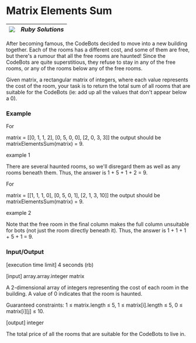 # Matrix Elements Sum

| ![](https://app.codesignal.com/user-icons/languages/rb.svg) | ***Ruby Solutions*** |
|---|---|


After becoming famous, the CodeBots decided to move into a new building together. Each of the rooms has a different cost, and some of them are free, but there's a rumour that all the free rooms are haunted! Since the CodeBots are quite superstitious, they refuse to stay in any of the free rooms, or any of the rooms below any of the free rooms.

Given matrix, a rectangular matrix of integers, where each value represents the cost of the room, your task is to return the total sum of all rooms that are suitable for the CodeBots (ie: add up all the values that don't appear below a 0).

### Example

For

matrix = [[0, 1, 1, 2],
[0, 5, 0, 0],
[2, 0, 3, 3]]
the output should be
matrixElementsSum(matrix) = 9.

example 1

There are several haunted rooms, so we'll disregard them as well as any rooms beneath them. Thus, the answer is 1 + 5 + 1 + 2 = 9.

For

matrix = [[1, 1, 1, 0],
[0, 5, 0, 1],
[2, 1, 3, 10]]
the output should be
matrixElementsSum(matrix) = 9.

example 2

Note that the free room in the final column makes the full column unsuitable for bots (not just the room directly beneath it). Thus, the answer is 1 + 1 + 1 + 5 + 1 = 9.

### Input/Output

[execution time limit] 4 seconds (rb)

[input] array.array.integer matrix

A 2-dimensional array of integers representing the cost of each room in the building. A value of 0 indicates that the room is haunted.

Guaranteed constraints:
1 ≤ matrix.length ≤ 5,
1 ≤ matrix[i].length ≤ 5,
0 ≤ matrix[i][j] ≤ 10.

[output] integer

The total price of all the rooms that are suitable for the CodeBots to live in.